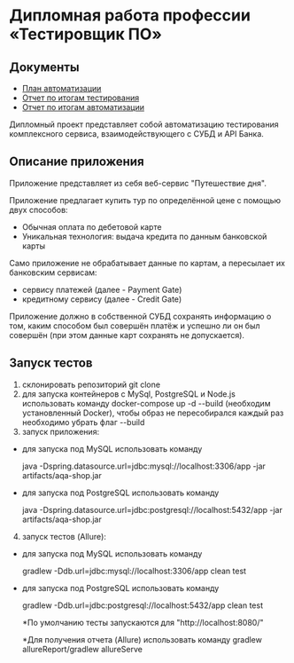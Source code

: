 # Дипломная работа профессии «Тестировщик ПО»
## Документы

* [План автоматизации](https://github.com/ArtSV86/QA-diplom/blob/master/documents/Plan.md)
* [Отчет по итогам тестирования](https://github.com/ArtSV86/QA-diplom/blob/master/documents/Report.md)
* [Отчет по итогам автоматизации](https://github.com/ArtSV86/QA-diplom/blob/master/documents/Summary.md)

Дипломный проект представляет собой автоматизацию тестирования комплексного сервиса, взаимодействующего с СУБД и API Банка.

## Описание приложения

Приложение представляет из себя веб-сервис "Путешествие дня".

Приложение предлагает купить тур по определённой цене с помощью двух способов:

* Обычная оплата по дебетовой карте
* Уникальная технология: выдача кредита по данным банковской карты

Само приложение не обрабатывает данные по картам, а пересылает их банковским сервисам:

* сервису платежей (далее - Payment Gate)
* кредитному сервису (далее - Credit Gate)

Приложение должно в собственной СУБД сохранять информацию о том, каким способом был совершён платёж и успешно ли он был совершён (при этом данные карт сохранять не допускается).

## Запуск тестов

1. склонировать репозиторий git clone
1. для запуска контейнеров с MySql, PostgreSQL и Node.js использовать команду docker-compose up -d --build (необходим установленный Docker), чтобы образ не пересобирался каждый раз необходимо убрать флаг --build
1. запуск приложения:
 * для запуска под MySQL использовать команду

    java -Dspring.datasource.url=jdbc:mysql://localhost:3306/app -jar artifacts/aqa-shop.jar

 * для запуска под PostgreSQL использовать команду

    java -Dspring.datasource.url=jdbc:postgresql://localhost:5432/app -jar artifacts/aqa-shop.jar

4. запуск тестов (Allure):

* для запуска под MySQL использовать команду

    gradlew -Ddb.url=jdbc:mysql://localhost:3306/app clean test

* для запуска под PostgreSQL использовать команду

    gradlew -Ddb.url=jdbc:postgresql://localhost:5432/app clean test

    *По умолчанию тесты запускаются для "http://localhost:8080/"
    
    *Для получения отчета (Allure) использовать команду gradlew allureReport/gradlew allureServe
    
